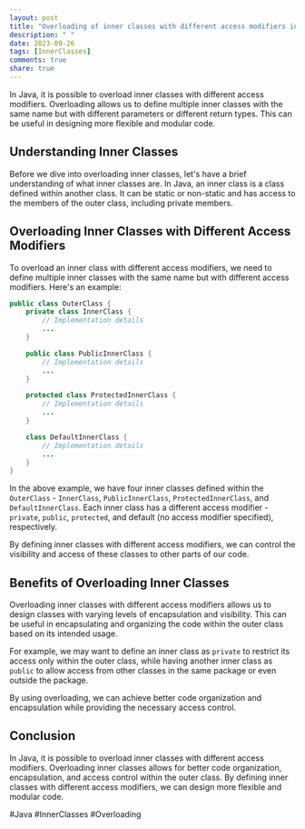 ```yaml
---
layout: post
title: "Overloading of inner classes with different access modifiers in Java"
description: " "
date: 2023-09-26
tags: [InnerClasses]
comments: true
share: true
---
```


In Java, it is possible to overload inner classes with different access modifiers. Overloading allows us to define multiple inner classes with the same name but with different parameters or different return types. This can be useful in designing more flexible and modular code.

## Understanding Inner Classes

Before we dive into overloading inner classes, let's have a brief understanding of what inner classes are. In Java, an inner class is a class defined within another class. It can be static or non-static and has access to the members of the outer class, including private members.

## Overloading Inner Classes with Different Access Modifiers

To overload an inner class with different access modifiers, we need to define multiple inner classes with the same name but with different access modifiers. Here's an example:

```java
public class OuterClass {
    private class InnerClass {
        // Implementation details
        ...
    }

    public class PublicInnerClass {
        // Implementation details
        ...
    }

    protected class ProtectedInnerClass {
        // Implementation details
        ...
    }

    class DefaultInnerClass {
        // Implementation details
        ...
    }
}
```

In the above example, we have four inner classes defined within the `OuterClass` - `InnerClass`, `PublicInnerClass`, `ProtectedInnerClass`, and `DefaultInnerClass`. Each inner class has a different access modifier - `private`, `public`, `protected`, and default (no access modifier specified), respectively.

By defining inner classes with different access modifiers, we can control the visibility and access of these classes to other parts of our code.

## Benefits of Overloading Inner Classes

Overloading inner classes with different access modifiers allows us to design classes with varying levels of encapsulation and visibility. This can be useful in encapsulating and organizing the code within the outer class based on its intended usage.

For example, we may want to define an inner class as `private` to restrict its access only within the outer class, while having another inner class as `public` to allow access from other classes in the same package or even outside the package.

By using overloading, we can achieve better code organization and encapsulation while providing the necessary access control.

## Conclusion

In Java, it is possible to overload inner classes with different access modifiers. Overloading inner classes allows for better code organization, encapsulation, and access control within the outer class. By defining inner classes with different access modifiers, we can design more flexible and modular code.

#Java #InnerClasses #Overloading